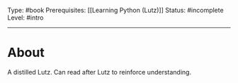 Type: #book
Prerequisites: [[Learning Python (Lutz)]]
Status: #incomplete 
Level: #intro 

----
# About

A distilled Lutz. Can read after Lutz to reinforce understanding.